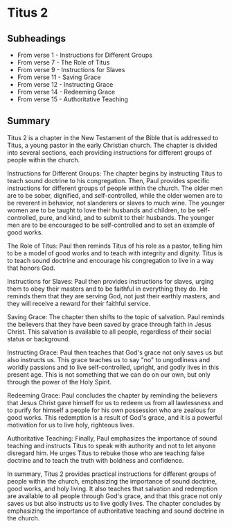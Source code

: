 # Titus 2

## Subheadings

* From verse 1 - Instructions for Different Groups
* From verse 7 - The Role of Titus
* From verse 9 - Instructions for Slaves
* From verse 11 - Saving Grace
* From verse 12 - Instructing Grace
* From verse 14 - Redeeming Grace
* From verse 15 - Authoritative Teaching

## Summary

Titus 2 is a chapter in the New Testament of the Bible that is addressed to Titus, a young pastor in the early Christian church. The chapter is divided into several sections, each providing instructions for different groups of people within the church.

Instructions for Different Groups:
The chapter begins by instructing Titus to teach sound doctrine to his congregation. Then, Paul provides specific instructions for different groups of people within the church. The older men are to be sober, dignified, and self-controlled, while the older women are to be reverent in behavior, not slanderers or slaves to much wine. The younger women are to be taught to love their husbands and children, to be self-controlled, pure, and kind, and to submit to their husbands. The younger men are to be encouraged to be self-controlled and to set an example of good works.

The Role of Titus:
Paul then reminds Titus of his role as a pastor, telling him to be a model of good works and to teach with integrity and dignity. Titus is to teach sound doctrine and encourage his congregation to live in a way that honors God.

Instructions for Slaves:
Paul then provides instructions for slaves, urging them to obey their masters and to be faithful in everything they do. He reminds them that they are serving God, not just their earthly masters, and they will receive a reward for their faithful service.

Saving Grace:
The chapter then shifts to the topic of salvation. Paul reminds the believers that they have been saved by grace through faith in Jesus Christ. This salvation is available to all people, regardless of their social status or background.

Instructing Grace:
Paul then teaches that God's grace not only saves us but also instructs us. This grace teaches us to say "no" to ungodliness and worldly passions and to live self-controlled, upright, and godly lives in this present age. This is not something that we can do on our own, but only through the power of the Holy Spirit.

Redeeming Grace:
Paul concludes the chapter by reminding the believers that Jesus Christ gave himself for us to redeem us from all lawlessness and to purify for himself a people for his own possession who are zealous for good works. This redemption is a result of God's grace, and it is a powerful motivation for us to live holy, righteous lives.

Authoritative Teaching:
Finally, Paul emphasizes the importance of sound teaching and instructs Titus to speak with authority and not to let anyone disregard him. He urges Titus to rebuke those who are teaching false doctrine and to teach the truth with boldness and confidence.

In summary, Titus 2 provides practical instructions for different groups of people within the church, emphasizing the importance of sound doctrine, good works, and holy living. It also teaches that salvation and redemption are available to all people through God's grace, and that this grace not only saves us but also instructs us to live godly lives. The chapter concludes by emphasizing the importance of authoritative teaching and sound doctrine in the church.